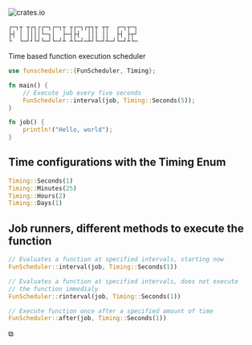![crates.io](https://img.shields.io/crates/v/funscheduler "crates.io")

``` text
┌─┐┬ ┬┌┐┌┌─┐┌─┐┬ ┬┌─┐┌┬┐┬ ┬┬  ┌─┐┬─┐
├┤ │ ││││└─┐│  ├─┤├┤  │││ ││  ├┤ ├┬┘
└  └─┘┘└┘└─┘└─┘┴ ┴└─┘─┴┘└─┘┴─┘└─┘┴└─
```

Time based function execution scheduler

``` rust
use funscheduler::{FunScheduler, Timing};

fn main() {
    // Execute job every five seconds
    FunScheduler::interval(job, Timing::Seconds(5));
}

fn job() {
    println!("Hello, world");
}
```

## Time configurations with the Timing Enum

``` rust
Timing::Seconds(1)
Timing::Minutes(25)
Timing::Hours(2)
Timing::Days(1)
```

## Job runners, different methods to execute the function

``` rust
// Evaluates a function at specified intervals, starting now
FunScheduler::interval(job, Timing::Seconds(1))

// Evaluates a function at specified intervals, does not execute
// the function immedialy
FunScheduler::rinterval(job, Timing::Seconds(1))

// Execute function once after a specified amount of time
FunScheduler::after(job, Timing::Seconds(1))
```

⧉
